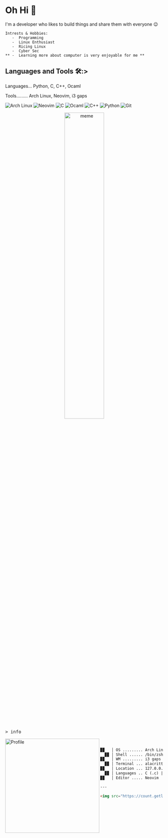 # Oh Hi 👋

I'm a developer who likes to build things and share them with everyone 😉


```
Intrests & Hobbies:
   -  Programming
   -  Linux Enthusiast
   -  Ricing Linux
   -  Cyber Sec
** -  Learning more about computer is very enjoyable for me **

```

<h2> Languages and Tools 🛠:></h2>



Languages...  Python, C, C++, Ocaml 

Tools.........  Arch Linux, Neovim, i3 gaps 




![Arch Linux](https://img.shields.io/badge/Arch%20Linux-1793D1?logo=arch-linux&logoColor=white&style=for-the-badge)
![Neovim](https://img.shields.io/badge/Neovim-0078D4?style=for-the-badge&logo=neovim&logoColor=green)
![C](https://img.shields.io/badge/%20-C--language-%23434C5E?style=for-the-badge&logo=c&%2B%2B&labelColor=%23A8B9CC&logoColor=black)
![Ocaml](https://img.shields.io/badge/%20-Ocaml-%23434C5E?style=for-the-badge&logo=Ocaml&labelColor=%23A8B9CC&logoColor=orange)
![C++](https://img.shields.io/badge/C%2B%2B-%23434C5E?style=for-the-badge&logo=C%2B%2B&labelColor=%23800000)
![Python](https://img.shields.io/badge/Python-3776AB?style=for-the-badge&logo=python&logoColor=white)
![Git](https://img.shields.io/badge/Git-%23434C5E?style=for-the-badge&logo=git&labelColor=%23F05032&logoColor=white)




<p align="center">
<img src="https://github.com/Rainax1/Rainax1/blob/main/meme.gif" alt="meme" title="funny" width="50%"/>

<kbd>> info</kbd>

<img align="left" src="https://avatars.githubusercontent.com/u/131177110?v=4" alt="Profile" height="300" width="300">


```markdown

  
▉▉   │ OS ......... Arch Linux (btw) x86_64
  ▉▉ │ Shell ...... /bin/zsh
▉▉   │ WM ......... i3 gaps | awesome
  ▉▉ │ Terminal ... alacritty
▉▉   │ Location ... 127.0.0.1
  ▉▉ │ Languages .. C (.c) | OCaml (.ml) | Python (.py) | Shell Scripting (.sh)
▉▉   │ Editor ..... Neovim

---

<img src="https://count.getloli.com/get/@Rainax1?theme=rule34" alt="Rainax1" />

